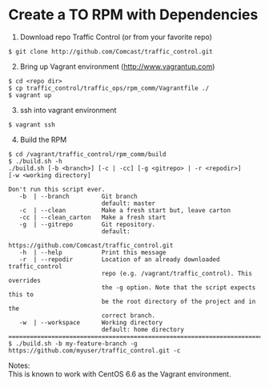 # Create a TO RPM with Dependencies

1. Download repo Traffic Control (or from your favorite repo)
```
$ git clone http://github.com/Comcast/traffic_control.git
```
2. Bring up Vagrant environment (http://www.vagrantup.com)
```
$ cd <repo dir>
$ cp traffic_control/traffic_ops/rpm_comm/Vagrantfile ./
$ vagrant up
```
3. ssh into vagrant environment
```
$ vagrant ssh
```
4. Build the RPM

```
$ cd /vagrant/traffic_control/rpm_comm/build
$ ./build.sh -h
./build.sh [-b <branch>] [-c | -cc] [-g <gitrepo> | -r <repodir>]
[-w <working directory]

Don't run this script ever.
   -b  | --branch         Git branch
                          default: master
   -c  | --clean          Make a fresh start but, leave carton
   -cc | --clean_carton   Make a fresh start
   -g  | --gitrepo        Git repository.
                          default:
                             https://github.com/Comcast/traffic_control.git
   -h  | --help           Print this message
   -r  | --repodir        Location of an already downloaded traffic_control
                          repo (e.g. /vagrant/traffic_control). This overrides
                          the -g option. Note that the script expects this to
                          be the root directory of the project and in the
                          correct branch.
   -w  | --workspace      Working directory
                          default: home directory
===============================================================================
$ ./build.sh -b my-feature-branch -g https://github.com/myuser/traffic_control.git -c
```

Notes:  
This is known to work with CentOS 6.6 as the Vagrant environment.
